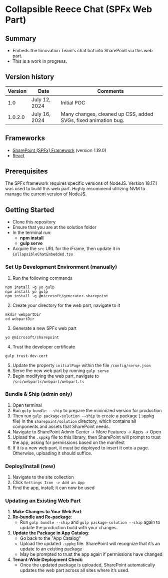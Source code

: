 # Collapsible Reece Chat (SPFx Web Part)

## Summary
- Embeds the Innovation Team's chat bot into SharePoint via this web part.
- This is a work in progress.

## Version history
| Version | Date          | Comments    |
| ------- | ------------- | ----------- |
| 1.0     | July 12, 2024 | Initial POC |
| 1.0.2.0 | July 16, 2024 | Many changes, cleaned up CSS, added SVGs, fixed animation bug. |

## Frameworks
- [SharePoint (SPFx) Framework](https://aka.ms/spfx) (version 1.19.0)
- [React](https://reactjs.org/)

## Prerequisites
The SPFx framework requires specific versions of NodeJS. Version 18.17.1 was used to build this web part. Highly recommend utilizing NVM to manage the current version of NodeJS.

## Getting Started
- Clone this repository
- Ensure that you are at the solution folder
- In the terminal run:
  - **npm install**
  - **gulp serve**
- Acquire the `src` URL for the iFrame, then update it in `CollapsibleChatEmbedded.tsx`

### Set Up Development Environment (manually)
1. Run the following commands
```
npm install -g yo gulp
npm install yo gulp
npm install -g @microsoft/generator-sharepoint
```
2. Create your directory for the web part, navigate to it
```
mkdir webpartDir
cd webpartDir
```
3. Generate a new SPFx web part
```
yo @microsoft/sharepoint
```
4. Trust the developer certificate
```
gulp trust-dev-cert
```
5. Update the property `initialPage` within the file `/config/serve.json`
6. Serve the new web part by running `gulp serve`
7. Begin modifying the web part, navigate to `/src/webparts/webpart/webpart.ts`

### Bundle & Ship (admin only)
1. Open terminal
2. Run `gulp bundle --ship` to prepare the minimized version for production
3. Then run `gulp package-solution --ship` to create a package (.sppkg file) in the `sharepoint/solution` directory, which contains all components and assets that SharePoint needs.
4. Navigate to SharePoint Admin Center -> More Features -> Apps -> Open
5. Upload the `.sppkg` file to this library, then SharePoint will prompt to trust the app, asking for permissions based on the manifest
6. If it is a new web part, it must be deployed to insert it onto a page. Otherwise, uploading it should suffice.

### Deploy/Install (new)
1. Navigate to the site collection
2. Click `Settings Icon -> Add an App`
3. Find the app, install; it can now be used

### Updating an Existing Web Part
1. **Make Changes to Your Web Part**:
2. **Re-bundle and Re-package**:
    - Run `gulp bundle --ship` and `gulp package-solution --ship` again to update the production build with your changes.
3. **Update the Package in App Catalog**:
    - Go back to the "App Catalog"
    - Upload the updated `.sppkg` file. SharePoint will recognize that it’s an update to an existing package
    - May be prompted to trust the app again if permissions have changed
4. **Tenant-Wide Deployment Check**:
    - Once the updated package is uploaded, SharePoint automatically updates the web part across all sites where it’s used.